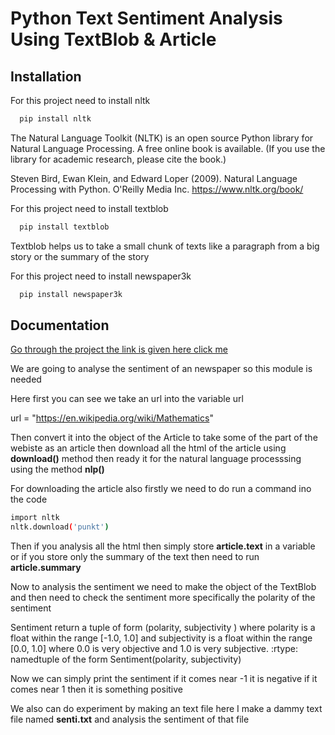 
# Python Text Sentiment Analysis Using TextBlob & Article




## Installation

For this project need to install nltk

```bash
  pip install nltk
```
The Natural Language Toolkit (NLTK) is an open source Python library for Natural Language Processing. A free online book is available. (If you use the library for academic research, please cite the book.)

Steven Bird, Ewan Klein, and Edward Loper (2009). Natural Language Processing with Python. O'Reilly Media Inc.
https://www.nltk.org/book/

For this project need to install textblob

```bash
  pip install textblob
```
Textblob helps us to take a small chunk of texts like a paragraph from a big story or the summary of the story

For this project need to install newspaper3k
```bash
  pip install newspaper3k
```

## Documentation

[Go through the project the link is given here click me](https://github.com/soumya18122002/Python_text_sentiment_analysis_textblob_article)

We are going to analyse the sentiment of an newspaper so this module is needed

Here first you can see we take an url into the variable url

url = "https://en.wikipedia.org/wiki/Mathematics" 

Then convert it into the object of the Article to take some of the part of the webiste as an article then download all the html of the article using **download()** method then ready it for the natural language processsing using the method **nlp()**

For downloading the article also firstly we need to do run a command ino the code 
```bash
import nltk
nltk.download('punkt')
```
Then if you analysis all the html then simply store **article.text** in a variable or if you store only the summary of the text then need to run **article.summary**

Now to analysis the sentiment we need to make the object of the TextBlob and then need to check the sentiment more specifically the polarity of the sentiment

Sentiment return a tuple of form (polarity, subjectivity ) where polarity is a float within the range [-1.0, 1.0] and subjectivity is a float within the range [0.0, 1.0] where 0.0 is very objective and 1.0 is very subjective. :rtype: namedtuple of the form Sentiment(polarity, subjectivity)

Now we can simply print the sentiment if it comes near -1 it is negative if it comes near 1 then it is something positive


We also can do experiment by making an text file here I make a dammy text file named **senti.txt** and analysis the sentiment of that file